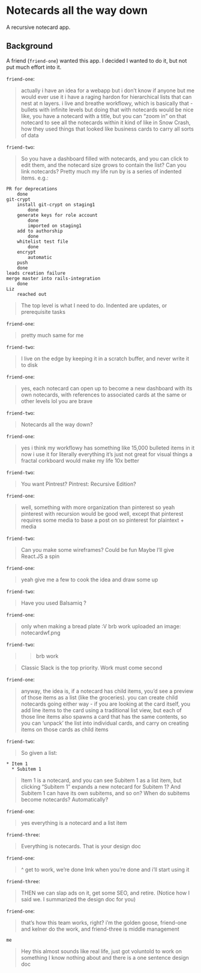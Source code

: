 # Notecards all the way down

A recursive notecard app.

## Background

A friend (`friend-one`) wanted this app.  I decided I wanted to do it, but not put much effort into it.

`friend-one`:
> actually i have an idea for a webapp but i don’t know if anyone but me would ever use it
> i have a raging hardon for hierarchical lists that can nest at n layers. i live and breathe workflowy, which is basically that - bullets with infinite levels
> but doing that with notecards would be nice
> like, you have a notecard with a title, but you can “zoom in” on that notecard to see all the notecards within it
> kind of like in Snow Crash, how they used things that looked like business cards to carry all sorts of data

`friend-two`:
> So you have a dashboard filled with notecards, and you can click to edit them, and the notecard size grows to contain the list?
> Can you link notecards?
> Pretty much my life run by is a series of indented items. e.g.:

```
PR for deprecations
    done
git-crypt
    install git-crypt on staging1
        done
    generate keys for role account
        done
        imported on staging1
    add to authorship
        done
    whitelist test file
        done
    encrypt
        automatic
    push
    done
leads creation failure
merge master into rails-integration
    done
Liz
    reached out
```

> The top level is what I need to do. Indented are updates, or prerequisite tasks

`friend-one`:
> pretty much same for me

`friend-two`:
> I live on the edge by keeping it in a scratch buffer, and never write it to disk

`friend-one`:
> yes, each notecard can open up to become a new dashboard with its own notecards, with references to associated cards at the same or other levels
> lol you are brave

`friend-two`:
> Notecards all the way down?

`friend-one`:
> yes
> i think my workflowy has something like 15,000 bulleted items in it now
> i use it for literally everything
> it’s just not great for visual things
> a fractal corkboard would make my life 10x better

`friend-two`:
> You want Pintrest?
> Pintrest: Recursive Edition?

`friend-one`:
> well, something with more organization than pinterest
> so yeah pinterest with recursion would be good
> well, except that pinterest requires some media to base a post on
> so pinterest for plaintext + media

`friend-two`:
> Can you make some wireframes? Could be fun
> Maybe I’ll give React.JS a spin

`friend-one`:
> yeah give me a few to cook the idea and draw some up

`friend-two`:
> Have you used Balsamiq ?

`friend-one`:
> only when making a bread plate :V
> brb work
> uploaded an image: notecardwf.png 

`friend-two`:
> > brb work

> Classic
> Slack is the top priority. Work must come second

`friend-one`:
> anyway, the idea is, if a notecard has child items, you’d see a preview of those items as a list (like the groceries). you can create child notecards going either way - if you are looking at the card itself, you add line items to the card using a traditional list view, but each of those line items also spawns a card that has the same contents, so you can ‘unpack’ the list into individual cards, and carry on creating items on those cards as child items

`friend-two`:
> So given a list:

```
* Item 1
  * Subitem 1
```

> Item 1 is a notecard, and you can see Subitem 1 as a list item, but clicking “Subitem 1” expands a new notecard for Subitem 1?
> And Subitem 1 can have its own subitems, and so on?
> When do subitems become notecards? Automatically?

`friend-one`:
> yes
> everything is a notecard and a list item

`friend-three`:
> Everything is notecards. That is your design doc

`friend-one`:
> ^
> get to work, we’re done
> lmk when you’re done and i’ll start using it

`friend-three`:
> THEN we can slap ads on it, get some SEO, and retire. (Notice how I said we. I summarized the design doc for you)

`friend-one`: 
> that’s how this team works, right? i’m the golden goose, friend-one and kelner do the work, and friend-three is middle management

`me`
> Hey this almost sounds like real life, just got voluntold to work on something I know nothing about and there is a one sentence design doc
